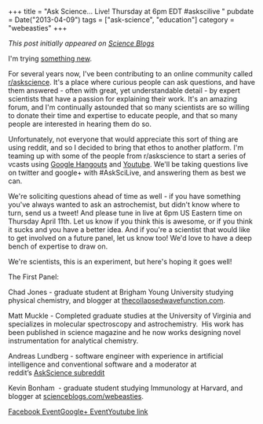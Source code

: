 +++
title = "Ask Science... Live! Thursday at 6pm EDT #askscilive "
pubdate = Date("2013-04-09")
tags = ["ask-science", "education"]
category = "webeasties"
+++

_This post initially appeared on [Science Blogs](http://scienceblogs.com/webeasties)_

I'm trying [something new](http://asksciencelive.com/?p=37).

For several years now, I've been contributing to an online community called [r/askscience](http://www.reddit.com/r/askscience). It's a place where curious people can ask questions, and have them answered - often with great, yet understandable detail - by expert scientists that have a passion for explaining their work. It's an amazing forum, and I'm continually astounded that so many scientists are so willing to donate their time and expertise to educate people, and that so many people are interested in hearing them do so.

Unfortunately, not everyone that would appreciate this sort of thing are using reddit, and so I decided to bring that ethos to another platform. I'm teaming up with some of the people from r/askscience to start a series of vcasts using [Google Hangouts](https://plus.google.com/u/0/events/cvgr2vu5eenvdstg1e60kf8taik) and [Youtube](https://www.youtube.com/user/AskScienceLive/). We'll be taking questions live on twitter and google+ with #AskSciLive, and answering them as best we can.

We're soliciting questions ahead of time as well - if you have something you've always wanted to ask an astrochemist, but didn't know where to turn, send us a tweet! And please tune in live at 6pm US Eastern time on Thursday April 11th. Let us know if you think this is awesome, or if you think it sucks and you have a better idea. And if you're a scientist that would like to get involved on a future panel, let us know too! We'd love to have a deep bench of expertise to draw on.

We're scientists, this is an experiment, but here's hoping it goes well!

The First Panel:

Chad Jones - graduate student at Brigham Young University studying physical chemistry, and blogger at [thecollapsedwavefunction.com](http://thecollapsedwavefunction.com).

Matt Muckle - Completed graduate studies at the University of Virginia and specializes in molecular spectroscopy and astrochemistry.  His work has been published in science magazine and he now works designing novel instrumentation for analytical chemistry.

Andreas Lundberg - software engineer with experience in artificial intelligence and conventional software and a moderator at reddit’s [AskScience subreddit](http://www.reddit.com/r/askscience)

Kevin Bonham  - graduate student studying Immunology at Harvard, and blogger at [scienceblogs.com/webeasties](http://scienceblogs.com/webeasties).

[Facebook Event](http://www.facebook.com/events/146052215570531/)[Google+ Event](https://plus.google.com/u/0/events/cvgr2vu5eenvdstg1e60kf8taik)[Youtube link](https://www.youtube.com/user/AskScienceLive/)

      
  
